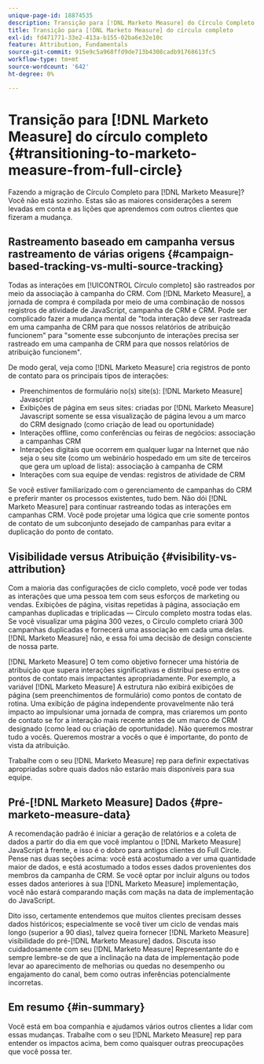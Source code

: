 ```yaml
---
unique-page-id: 18874535
description: Transição para [!DNL Marketo Measure] do Círculo Completo - [!DNL Marketo Measure]
title: Transição para [!DNL Marketo Measure] do círculo completo
exl-id: fd471771-33e2-413a-b155-02ba6e32e10c
feature: Attribution, Fundamentals
source-git-commit: 915e9c5a968ffd9de713b4308cadb91768613fc5
workflow-type: tm+mt
source-wordcount: '642'
ht-degree: 0%

---
```


# Transição para [!DNL Marketo Measure] do círculo completo {#transitioning-to-marketo-measure-from-full-circle}

Fazendo a migração de Círculo Completo para [!DNL Marketo Measure]? Você não está sozinho. Estas são as maiores considerações a serem levadas em conta e as lições que aprendemos com outros clientes que fizeram a mudança.

## Rastreamento baseado em campanha versus rastreamento de várias origens {#campaign-based-tracking-vs-multi-source-tracking}

Todas as interações em [!UICONTROL Círculo completo] são rastreados por meio da associação à campanha do CRM. Com [!DNL Marketo Measure], a jornada de compra é compilada por meio de uma combinação de nossos registros de atividade de JavaScript, campanha de CRM e CRM. Pode ser complicado fazer a mudança mental de &quot;toda interação deve ser rastreada em uma campanha de CRM para que nossos relatórios de atribuição funcionem&quot; para &quot;somente esse subconjunto de interações precisa ser rastreado em uma campanha de CRM para que nossos relatórios de atribuição funcionem&quot;.

De modo geral, veja como [!DNL Marketo Measure] cria registros de ponto de contato para os principais tipos de interações:

* Preenchimentos de formulário no(s) site(s): [!DNL Marketo Measure] Javascript
* Exibições de página em seus sites: criadas por [!DNL Marketo Measure] Javascript somente se essa visualização de página levou a um marco do CRM designado (como criação de lead ou oportunidade)
* Interações offline, como conferências ou feiras de negócios: associação a campanhas CRM
* Interações digitais que ocorrem em qualquer lugar na Internet que não seja o seu site (como um webinário hospedado em um site de terceiros que gera um upload de lista): associação à campanha de CRM
* Interações com sua equipe de vendas: registros de atividade de CRM

Se você estiver familiarizado com o gerenciamento de campanhas do CRM e preferir manter os processos existentes, tudo bem. Não dói [!DNL Marketo Measure] para continuar rastreando todas as interações em campanhas CRM. Você pode projetar uma lógica que crie somente pontos de contato de um subconjunto desejado de campanhas para evitar a duplicação do ponto de contato.

## Visibilidade versus Atribuição {#visibility-vs-attribution}

Com a maioria das configurações de ciclo completo, você pode ver todas as interações que uma pessoa tem com seus esforços de marketing ou vendas. Exibições de página, visitas repetidas à página, associação em campanhas duplicadas e triplicadas — Círculo completo mostra todas elas. Se você visualizar uma página 300 vezes, o Círculo completo criará 300 campanhas duplicadas e fornecerá uma associação em cada uma delas. [!DNL Marketo Measure] não, e essa foi uma decisão de design consciente de nossa parte.

[!DNL Marketo Measure] O tem como objetivo fornecer uma história de atribuição que supera interações significativas e distribui peso entre os pontos de contato mais impactantes apropriadamente. Por exemplo, a variável [!DNL Marketo Measure] A estrutura não exibirá exibições de página (sem preenchimentos de formulário) como pontos de contato de rotina. Uma exibição de página independente provavelmente não terá impacto ao impulsionar uma jornada de compra, mas criaremos um ponto de contato se for a interação mais recente antes de um marco de CRM designado (como lead ou criação de oportunidade). Não queremos mostrar tudo a vocês. Queremos mostrar a vocês o que é importante, do ponto de vista da atribuição.

Trabalhe com o seu [!DNL Marketo Measure] rep para definir expectativas apropriadas sobre quais dados não estarão mais disponíveis para sua equipe.

## Pré-[!DNL Marketo Measure] Dados {#pre-marketo-measure-data}

A recomendação padrão é iniciar a geração de relatórios e a coleta de dados a partir do dia em que você implantou o [!DNL Marketo Measure] JavaScript à frente, e isso é o dobro para antigos clientes do Full Circle. Pense nas duas seções acima: você está acostumado a ver uma quantidade maior de dados, e está acostumado a todos esses dados provenientes dos membros da campanha de CRM. Se você optar por incluir alguns ou todos esses dados anteriores à sua [!DNL Marketo Measure] implementação, você não estará comparando maçãs com maçãs na data de implementação do JavaScript.

Dito isso, certamente entendemos que muitos clientes precisam desses dados históricos; especialmente se você tiver um ciclo de vendas mais longo (superior a 90 dias), talvez queira fornecer [!DNL Marketo Measure] visibilidade do pré-[!DNL Marketo Measure] dados. Discuta isso cuidadosamente com seu [!DNL Marketo Measure] Representante do e sempre lembre-se de que a inclinação na data de implementação pode levar ao aparecimento de melhorias ou quedas no desempenho ou engajamento do canal, bem como outras inferências potencialmente incorretas.

## Em resumo {#in-summary}

Você está em boa companhia e ajudamos vários outros clientes a lidar com essas mudanças. Trabalhe com o seu [!DNL Marketo Measure] rep para entender os impactos acima, bem como quaisquer outras preocupações que você possa ter.
